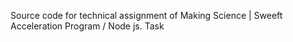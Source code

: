 Source code for technical assignment of Making Science | Sweeft Acceleration Program / Node js. Task
